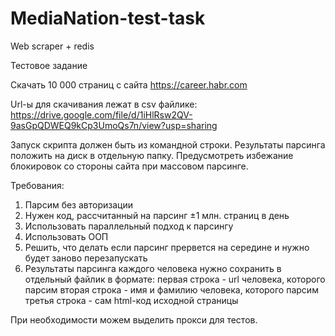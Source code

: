 # MediaNation-test-task

Web scraper + redis

Тестовое задание

Скачать 10 000 страниц с сайта https://career.habr.com

Url-ы для скачивания лежат в csv файлике:
https://drive.google.com/file/d/1iHlRsw2QV-9asGpQDWEQ9kCp3UmoQs7n/view?usp=sharing

Запуск скрипта должен быть из командной строки.
Результаты парсинга положить на диск в отдельную папку.
Предусмотреть избежание блокировок со стороны сайта при массовом парсинге.

Требования:

1. Парсим без авторизации
2. Нужен код, рассчитанный на парсинг ±1 млн. страниц в день
3. Использовать параллельный подход к парсингу
4. Использовать ООП
5. Решить, что делать если парсинг прервется на середине и нужно будет заново перезапускать
6. Результаты парсинга каждого человека нужно сохранить в отдельный файлик в формате:
   первая строка - url человека, которого парсим
   вторая строка - имя и фамилию человека, которого парсим
   третья строка - сам html-код исходной страницы

При необходимости можем выделить прокси для тестов.
